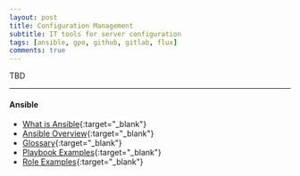 ```yaml
---
layout: post
title: Configuration Management
subtitle: IT tools for server configuration
tags: [ansible, gpo, github, gitlab, flux]
comments: true
---
```

TBD

---
#### Ansible
- [What is Ansible](https://aboutme.mandoistheway.com/pages/ansible/ansible){:target="_blank"}
- [Ansible Overview](https://aboutme.mandoistheway.com/pages/ansible/ansible){:target="_blank"}
- [Glossary](https://aboutme.mandoistheway.com/pages/ansible/ansible-glossary){:target="_blank"}
- [Playbook Examples](https://github.com/ansible-playbooks-tex){:target="_blank"}
- [Role Examples](https://github.com/ansible-roles-tex){:target="_blank"}
